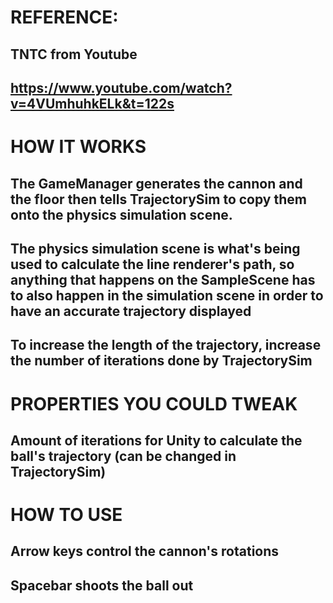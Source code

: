 # REFERENCE:
## TNTC from Youtube
## https://www.youtube.com/watch?v=4VUmhuhkELk&t=122s

# HOW IT WORKS
## The GameManager generates the cannon and the floor then tells TrajectorySim to copy them onto the physics simulation scene.
## The physics simulation scene is what's being used to calculate the line renderer's path, so anything that happens on the SampleScene has to also happen in the simulation scene in order to have an accurate trajectory displayed
## To increase the length of the trajectory, increase the number of iterations done by TrajectorySim

# PROPERTIES YOU COULD TWEAK
## Amount of iterations for Unity to calculate the ball's trajectory (can be changed in TrajectorySim)

# HOW TO USE
## Arrow keys control the cannon's rotations
## Spacebar shoots the ball out